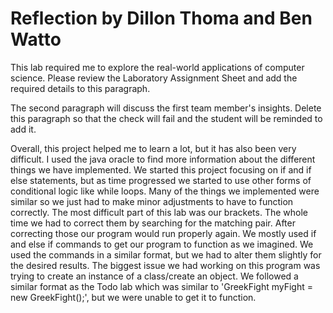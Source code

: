 # Reflection by Dillon Thoma and Ben Watto

This lab required me to explore the real-world applications of computer science.
Please review the Laboratory Assignment Sheet and add the required details to
this paragraph.

The second paragraph will discuss the first team member's insights. Delete this
paragraph so that the check will fail and the student will be reminded to add
it.

Overall, this project helped me to learn a lot, but it has also been very difficult.
I used the java oracle to find more information about the different things we have
implemented. We started this project focusing on if and if else statements, but
as time progressed we started to use other forms of conditional logic like while
loops. Many of the things we implemented were similar so we just had to make minor
adjustments to have to function correctly. The most difficult part of this lab was
our brackets. The whole time we had to correct them by searching for the matching
pair. After correcting those our program would run properly again. We mostly
used if and else if commands to get our program to function as we imagined. We
used the commands in a similar format, but we had to alter them slightly for
the desired results. The biggest issue we had working on this program was trying
to create an instance of a class/create an object. We followed a similar format as
the Todo lab which was similar to 'GreekFight myFight = new GreekFight();', but
we were unable to get it to function.
